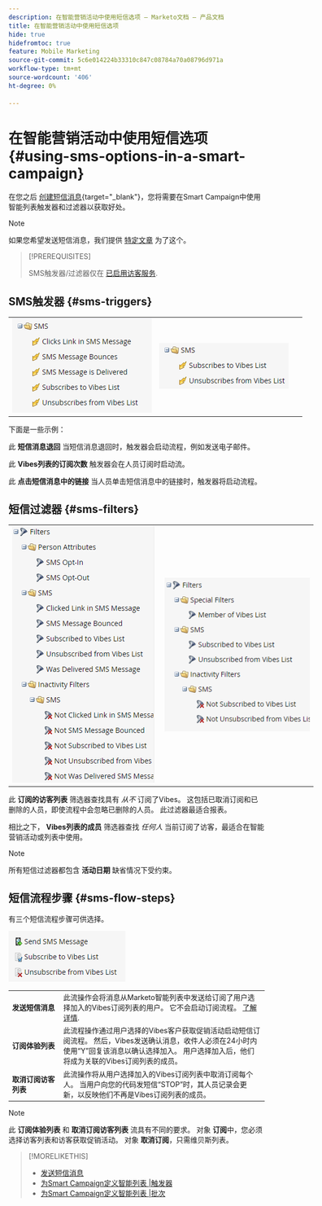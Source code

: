 ```yaml
---
description: 在智能营销活动中使用短信选项 — Marketo文档 — 产品文档
title: 在智能营销活动中使用短信选项
hide: true
hidefromtoc: true
feature: Mobile Marketing
source-git-commit: 5c6e014224b33310c847c08784a70a08796d971a
workflow-type: tm+mt
source-wordcount: '406'
ht-degree: 0%

---
```


# 在智能营销活动中使用短信选项 {#using-sms-options-in-a-smart-campaign}

在您之后 [创建短信消息](/help/marketo/product-docs/mobile-marketing/vibes-sms-messages/create-an-sms-message-2.md){target="_blank"}，您将需要在Smart Campaign中使用智能列表触发器和过滤器以获取好处。

>[!NOTE]
>
>如果您希望发送短信消息，我们提供 [特定文章](/help/marketo/product-docs/mobile-marketing/vibes-sms-messages/send-an-sms-message.md) 为了这个。

>[!PREREQUISITES]
>
>SMS触发器/过滤器仅在 [已启用访客服务](/help/marketo/product-docs/mobile-marketing/admin/add-vibes-as-a-launchpoint-service.md).

## SMS触发器 {#sms-triggers}

<table style="width:600px">
  <tr>
    <td style="width:50%"><img src="assets/using-sms-options-in-a-smart-campaign-1.png"></td>
    <td style="width:50%"><img src="assets/using-sms-options-in-a-smart-campaign-2.png"></td>
  </tr>
</table>

下面是一些示例：

此 **短信消息退回** 当短信消息退回时，触发器会启动流程，例如发送电子邮件。

此 **Vibes列表的订阅次数** 触发器会在人员订阅时启动流。

此 **点击短信消息中的链接** 当人员单击短信消息中的链接时，触发器将启动流程。

## 短信过滤器 {#sms-filters}

<table style="width:600px">
  <tr>
    <td style="width:50%"><img src="assets/using-sms-options-in-a-smart-campaign-3.png"></td>
    <td style="width:50%"><img src="assets/using-sms-options-in-a-smart-campaign-4.png"></td>
  </tr>
</table>

此 **订阅的访客列表** 筛选器查找具有 *从不* 订阅了Vibes。 这包括已取消订阅和已删除的人员，即使流程中会忽略已删除的人员。 此过滤器最适合报表。

相比之下， **Vibes列表的成员** 筛选器查找 _任何人_ 当前订阅了访客，最适合在智能营销活动或列表中使用。

>[!NOTE]
>
>所有短信过滤器都包含 **活动日期** 缺省情况下受约束。

## 短信流程步骤 {#sms-flow-steps}

有三个短信流程步骤可供选择。

![](assets/using-sms-options-in-a-smart-campaign-5.png)

<table>
<tbody>
  <tr>
    <td style="width:20%"><b>发送短信消息</b></td>
    <td>此流操作会将消息从Marketo智能列表中发送给订阅了用户选择加入的Vibes订阅列表的用户。 它不会启动订阅流程。 <a href="/help/marketo/product-docs/mobile-marketing/vibes-sms-messages/send-an-sms-message.md">了解详情</a>.</td>
  </tr>

<tr>
    <td style="width:20%"><b>订阅体验列表</b></td>
    <td>此流程操作通过用户选择的Vibes客户获取促销活动启动短信订阅流程。 然后，Vibes发送确认消息，收件人必须在24小时内使用“Y”回复该消息以确认选择加入。 用户选择加入后，他们将成为关联的Vibes订阅列表的成员。</td>
  </tr>
  <tr>
    <td style="width:20%"><b>取消订阅访客列表</b></td>
    <td>此流操作将从用户选择加入的Vibes订阅列表中取消订阅每个人。 当用户向您的代码发短信“STOP”时，其人员记录会更新，以反映他们不再是Vibes订阅列表的成员。</td>
  </tr>
  </tbody>
</table>

>[!NOTE]
>
>此 **订阅体验列表** 和 **取消订阅访客列表** 流具有不同的要求。 对象 **订阅**&#x200B;中，您必须选择访客列表和访客获取促销活动。 对象 **取消订阅**，只需维贝斯列表。

>[!MORELIKETHIS]
>
>* [发送短信消息](/help/marketo/product-docs/mobile-marketing/vibes-sms-messages/send-an-sms-message.md)
>* [为Smart Campaign定义智能列表 |触发器](/help/marketo/product-docs/core-marketo-concepts/smart-campaigns/creating-a-smart-campaign/define-smart-list-for-smart-campaign-trigger.md)
>* [为Smart Campaign定义智能列表 |批次](/help/marketo/product-docs/core-marketo-concepts/smart-campaigns/creating-a-smart-campaign/define-smart-list-for-smart-campaign-batch.md)
